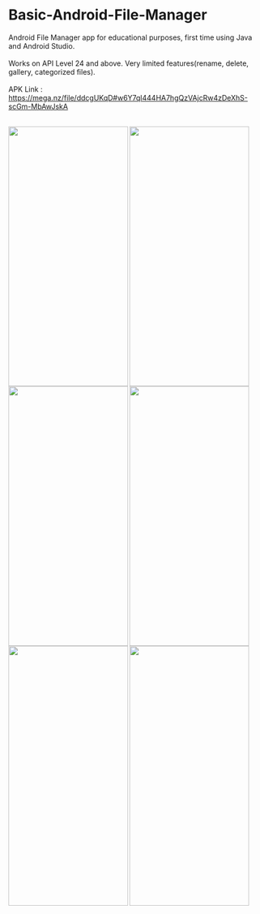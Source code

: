 # Basic-Android-File-Manager

Android File Manager app for educational purposes, first time using Java and Android Studio. <br /> <br />
Works on API Level 24 and above. Very limited features(rename, delete, gallery, categorized files). <br /> <br />
APK Link : https://mega.nz/file/ddcgUKqD#w6Y7ql444HA7hgQzVAjcRw4zDeXhS-scGm-MbAwJskA <br /> <br />

<a href="url"><img src="https://github.com/alpereneynalli/File-Manager/blob/master/Screenshots/permissionpage.jpeg" align="left" height="512" width="236,25" /> <img src="https://github.com/alpereneynalli/File-Manager/blob/master/Screenshots/categorymenu.jpeg" align="left" height="512" width="236,25" /></a> <br /> <br /><br /> <br /><br /><br /> <br /><br /><br /> <br /><br /><br /> <br /><br /><br /> <br /><br /><br /> <br /><br /><br /> <br />

<a href="url"><img src="https://github.com/alpereneynalli/File-Manager/blob/master/Screenshots/files.jpeg" align="left" height="512" width="236,25" /> <img src="https://github.com/alpereneynalli/File-Manager/blob/master/Screenshots/holddialog.jpeg" align="left" height="512" width="236,25" /></a><br /> <br /><br /> <br /><br /><br /> <br /><br /><br /> <br /><br /><br /> <br /><br /><br /> <br /><br /><br /> <br /><br /><br /> <br />

<a href="url"><img src="https://github.com/alpereneynalli/File-Manager/blob/master/Screenshots/gallery.jpeg" align="left" height="512" width="236,25" /> <img src="https://github.com/alpereneynalli/File-Manager/blob/master/Screenshots/documents.jpeg" align="left" height="512" width="236,25" /></a>


